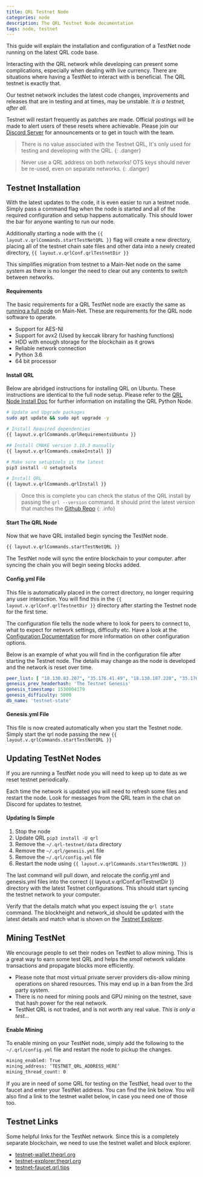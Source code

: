 ```yaml
---
title: QRL Testnet Node
categories: node
description: The QRL Testnet Node documentation
tags: node, testnet
---
```


This guide will explain the installation and configuration of a TestNet node running on the latest QRL code base. 

Interacting with the QRL network while developing can present some complications, especially when dealing with live currency. There are situations where having a TestNet to interact with is beneficial. The QRL testnet is exactly that.

Our testnet network includes the latest code changes, improvements and releases that are in testing and at times, may be unstable. *It is a testnet, after all.*

Testnet will restart frequently as patches are made. Official postings will be made to alert users of these resets where achievable. Please join our [Discord Server](https://discord.gg/jBT6BEp) for announcements or to get in touch with the team.

> There is no value associated with the Testnet QRL, It's only used for testing and developing with the QRL. 
{: .danger}

> Never use a QRL address on both networks! OTS keys should never be re-used, even on separate networks.
{: .danger}

## Testnet Installation


With the latest updates to the code, it is even easier to run a testnet node. Simply pass a command flag when the node is started and all of the required configuration and setup happens automatically. This should lower the bar for anyone wanting to run our node.

Additionally starting a node with the `{{ layout.v.qrlCommands.startTestNetQRL }}` flag will create a new directory, placing all of the testnet chain sate files and other data into a newly created directory, `{{ layout.v.qrlConf.qrlTestnetDir }}`

This simplifies migration from testnet to a Main-Net node on the same system as there is no longer the need to clear out any contents to switch between networks.


#### Requirements

The basic requirements for a QRL TestNet node are exactly the same as [running a full node](/node/QRLnode) on Main-Net. These are requirements for the QRL node software to operate.  

- Support for AES-NI
- Support for avx2 (Used by keccak library for hashing functions)
- HDD with enough storage for the blockchain as it grows
- Reliable network connection
- Python 3.6
- 64 bit processor

#### Install QRL

Below are abridged instructions for installing QRL on Ubuntu. These instructions are identical to the full node setup. Please refer to the [QRL Node Install Doc](/node/QRLnode) for further information on installing the QRL Python Node.

```bash
# Update and Upgrade packages
sudo apt update && sudo apt upgrade -y

# Install Required dependencies
{{ layout.v.qrlCommands.qrlRequirementsUbuntu }}

## Install CMAKE version 3.10.3 manually
{{ layout.v.qrlCommands.cmakeInstall }}

# Make sure setuptools is the latest
pip3 install -U setuptools

# Install QRL
{{ layout.v.qrlCommands.qrlInstall }}
```

> Once this is complete you can check the status of the QRL install by passing the `qrl --version` command. It should print the latest version that matches the [Github Repo](https://github.com/theqrl/qrl)
{: .info}


#### Start The QRL Node

Now that we have QRL installed begin syncing the TestNet node. 

```bash
{{ layout.v.qrlCommands.startTestNetQRL }}
```

The TestNet node will sync the entire blockchain to your computer. after syncing the chain you will begin seeing blocks added. 



#### Config.yml File

This file is automatically placed in the correct directory, no longer requiring any user interaction. You will find this in the `{{ layout.v.qrlConf.qrlTestnetDir }}` directory after starting the Testnet node for the first time. 

The configuration file tells the node where to look for peers to connect to, what to expect for network settings, difficulty etc. Have a look at the [Configuration Documentation](/node/configuration) for more information on other configuration options.

Below is an example of what you will find in the configuration file after starting the Testnet node. The details may change as the node is developed and the network is reset over time.

```yml
peer_list: [ "18.130.83.207", "35.176.41.49", "18.130.187.220", "35.176.33.242" ]
genesis_prev_headerhash: 'The Testnet Genesis'
genesis_timestamp: 1530004179
genesis_difficulty: 5000
db_name: 'testnet-state'
```

#### Genesis.yml File

This file is now created automatically when you start the Testnet node. Simply start the qrl node passing the new `{{ layout.v.qrlCommands.startTestNetQRL }}`


## Updating TestNet Nodes

If you are running a TestNet node you will need to keep up to date as we reset testnet periodically. 

Each time the network is updated you will need to refresh some files and restart the node. Look for messages from the QRL team in the chat on Discord for updates to testnet.

#### Updating Is Simple

1. Stop the node
2. Update QRL `pip3 install -U qrl`
3. Remove the `~/.qrl-testnet/data` directory
4. Remove the `~/.qrl/genesis.yml` file 
5. Remove the `~/.qrl/config.yml` file 
6. Restart the node using `{{ layout.v.qrlCommands.startTestNetQRL }}`


The last command will pull down, and relocate the config.yml and genesis.yml files into the correct {{ layout.v.qrlConf.qrlTestnetDir }} directory with the latest Testnet configurations. This should start syncing the testnet network to your computer. 

Verify that the details match what you expect issuing the `qrl state` command. The blockheight and network_id should be updated with the latest details and match what is shown on the [Testnet Explorer](https://testnet-explorer.theqrl.org).

## Mining TestNet

We encourage people to set their nodes on TestNet to allow mining. This is a great way to earn some test QRL and helps the *small* network validate transactions and propagate blocks more efficiently. 

- Please note that most virtual private server providers dis-allow mining operations on shared resources. This may end up in a ban from the 3rd party system. 
- There is no need for mining pools and GPU mining on the testnet, save that hash power for the real network. 
- TestNet QRL is not traded, and is not worth any real value. *This is only a test...*

#### Enable Mining

To enable mining on your TestNet node, simply add the following to the `~/.qrl/config.yml` file and restart the node to pickup the changes.

```bash
mining_enabled: True
mining_address: ‘TESTNET_QRL_ADDRESS_HERE’
mining_thread_count: 0 
```

If you are in need of some QRL for testing on the TestNet, head over to the faucet and enter your TestNet address. You can find the link below. You will also find a link to the testnet wallet below, in case you need one of those too. 

## Testnet Links

Some helpful links for the TestNet network. Since this is a completely separate blockchain, we need to use the testnet wallet and block explorer.

- [testnet-wallet.theqrl.org](https://testnet-wallet.theqrl.org)
- [testnet-explorer.theqrl.org](https://testnet-explorer.theqrl.org)
- [testnet-faucet.qrl.tips](https://testnet-faucet.qrl.tips)

